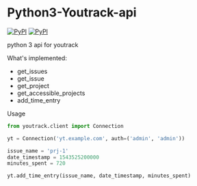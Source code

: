 # Python3-Youtrack-api
[![PyPI](https://img.shields.io/badge/pypi-0.2-orange.svg)](https://pypi.org/project/Python3-Youtrack-api/) [![PyPI](https://img.shields.io/badge/python-3-blue.svg)](https://pypi.org/project/Python3-Youtrack-api/)

python 3 api for youtrack

What's implemented:
- get_issues
- get_issue
- get_project
- get_accessible_projects
- add_time_entry

Usage
```python
from youtrack.client import Connection

yt = Connection('yt.example.com', auth=('admin', 'admin'))

issue_name = 'prj-1'
date_timestamp = 1543525200000
minutes_spent = 720

yt.add_time_entry(issue_name, date_timestamp, minutes_spent)

```
